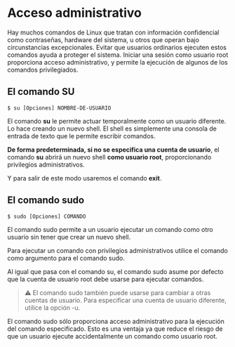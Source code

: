# Acceso administrativo

Hay muchos comandos de Linux que tratan con información confidencial como contraseñas, hardware del sistema, u otros que operan bajo circunstancias excepcionales. Evitar que usuarios ordinarios ejecuten estos comandos ayuda a proteger el sistema. Iniciar una sesión como usuario root proporciona acceso administrativo, y permite la ejecución de algunos de los comandos privilegiados.

## El comando **SU**

```terminal
$ su [Opciones] NOMBRE-DE-USUARIO
```

El comando **su** le permite actuar temporalmente como un usuario diferente. Lo hace creando un nuevo shell. El shell es simplemente una consola de entrada de texto que le permite escribir comandos.

**De forma predeterminada, si no se especifica una cuenta de usuario**, el comando **su** abrirá un nuevo shell **como usuario root**, proporcionando privilegios administrativos.

Y para salir de este modo usaremos el comando **exit**.

## El comando **sudo**

```terminal
$ sudo [Opciones] COMANDO
```

El comando sudo permite a un usuario ejecutar un comando como otro usuario sin tener que crear un nuevo shell. 

Para ejecutar un comando con privilegios administrativos utilice el comando como argumento para el comando sudo. 

Al igual que pasa con el comando su, el comando sudo asume por defecto que la cuenta de usuario root debe usarse para ejecutar comandos.

> :warning: El comando sudo también puede usarse para cambiar a otras cuentas de usuario. Para especificar una cuenta de usuario diferente, utilice la opción -u.


 El comando sudo sólo proporciona acceso administrativo para la ejecución del comando especificado. Esto es una ventaja ya que reduce el riesgo de que un usuario ejecute accidentalmente un comando como usuario root.


